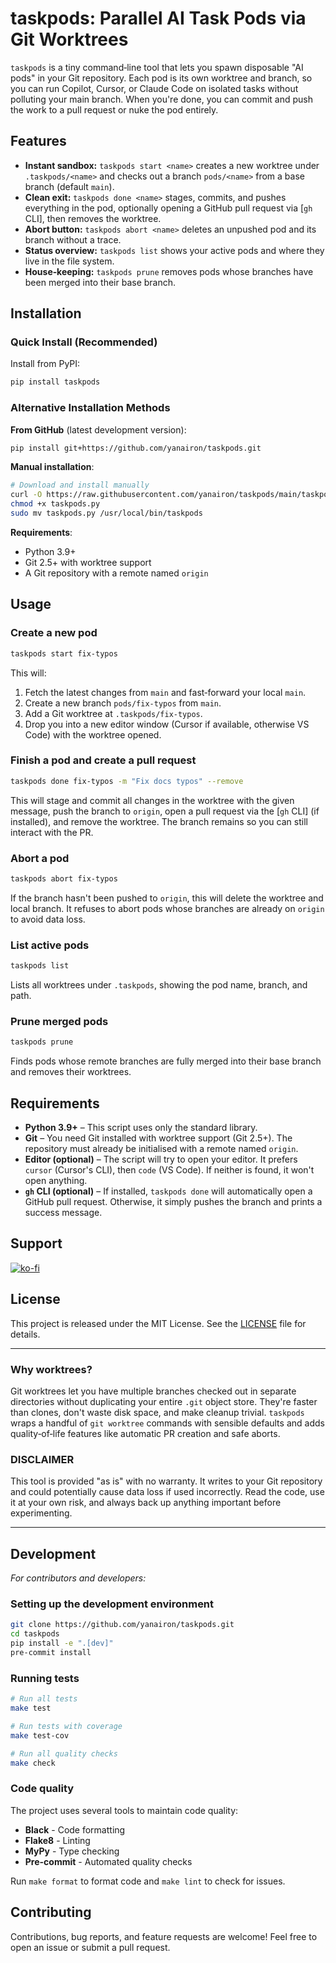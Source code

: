 # taskpods: Parallel AI Task Pods via Git Worktrees

`taskpods` is a tiny command‑line tool that lets you spawn disposable "AI pods" in your Git repository.  Each pod is its own worktree and branch, so you can run Copilot, Cursor, or Claude Code on isolated tasks without polluting your main branch.  When you're done, you can commit and push the work to a pull request or nuke the pod entirely.

## Features

- **Instant sandbox:** `taskpods start <name>` creates a new worktree under `.taskpods/<name>` and checks out a branch `pods/<name>` from a base branch (default `main`).
- **Clean exit:** `taskpods done <name>` stages, commits, and pushes everything in the pod, optionally opening a GitHub pull request via [`gh` CLI], then removes the worktree.
- **Abort button:** `taskpods abort <name>` deletes an unpushed pod and its branch without a trace.
- **Status overview:** `taskpods list` shows your active pods and where they live in the file system.
- **House‑keeping:** `taskpods prune` removes pods whose branches have been merged into their base branch.

## Installation

### Quick Install (Recommended)

Install from PyPI:

```bash
pip install taskpods
```

### Alternative Installation Methods

**From GitHub** (latest development version):

```bash
pip install git+https://github.com/yanairon/taskpods.git
```

**Manual installation**:

```bash
# Download and install manually
curl -O https://raw.githubusercontent.com/yanairon/taskpods/main/taskpods.py
chmod +x taskpods.py
sudo mv taskpods.py /usr/local/bin/taskpods
```

**Requirements**:

- Python 3.9+
- Git 2.5+ with worktree support
- A Git repository with a remote named `origin`

## Usage

### Create a new pod

```bash
taskpods start fix‑typos
```

This will:

1. Fetch the latest changes from `main` and fast‑forward your local `main`.
2. Create a new branch `pods/fix‑typos` from `main`.
3. Add a Git worktree at `.taskpods/fix‑typos`.
4. Drop you into a new editor window (Cursor if available, otherwise VS Code) with the worktree opened.

### Finish a pod and create a pull request

```bash
taskpods done fix‑typos -m "Fix docs typos" --remove
```

This will stage and commit all changes in the worktree with the given message, push the branch to `origin`, open a pull request via the [`gh` CLI] (if installed), and remove the worktree.  The branch remains so you can still interact with the PR.

### Abort a pod

```bash
taskpods abort fix‑typos
```

If the branch hasn't been pushed to `origin`, this will delete the worktree and local branch.  It refuses to abort pods whose branches are already on `origin` to avoid data loss.

### List active pods

```bash
taskpods list
```

Lists all worktrees under `.taskpods`, showing the pod name, branch, and path.

### Prune merged pods

```bash
taskpods prune
```

Finds pods whose remote branches are fully merged into their base branch and removes their worktrees.

## Requirements

- **Python 3.9+** – This script uses only the standard library.
- **Git** – You need Git installed with worktree support (Git 2.5+).  The repository must already be initialised with a remote named `origin`.
- **Editor (optional)** – The script will try to open your editor.  It prefers `cursor` (Cursor's CLI), then `code` (VS Code).  If neither is found, it won't open anything.
- **`gh` CLI (optional)** – If installed, `taskpods done` will automatically open a GitHub pull request.  Otherwise, it simply pushes the branch and prints a success message.

## Support

[![ko-fi](https://ko-fi.com/img/githubbutton_sm.svg)](https://ko-fi.com/X8X51K73WN)

## License

This project is released under the MIT License.  See the [LICENSE](LICENSE) file for details.

---

### Why worktrees?

Git worktrees let you have multiple branches checked out in separate directories without duplicating your entire `.git` object store.  They're faster than clones, don't waste disk space, and make cleanup trivial.  `taskpods` wraps a handful of `git worktree` commands with sensible defaults and adds quality‑of‑life features like automatic PR creation and safe aborts.

### DISCLAIMER

This tool is provided "as is" with no warranty.  It writes to your Git repository and could potentially cause data loss if used incorrectly.  Read the code, use it at your own risk, and always back up anything important before experimenting.

---

## Development

*For contributors and developers:*

### Setting up the development environment

```bash
git clone https://github.com/yanairon/taskpods.git
cd taskpods
pip install -e ".[dev]"
pre-commit install
```

### Running tests

```bash
# Run all tests
make test

# Run tests with coverage
make test-cov

# Run all quality checks
make check
```

### Code quality

The project uses several tools to maintain code quality:

- **Black** - Code formatting
- **Flake8** - Linting
- **MyPy** - Type checking
- **Pre-commit** - Automated quality checks

Run `make format` to format code and `make lint` to check for issues.

## Contributing

Contributions, bug reports, and feature requests are welcome!  Feel free to open an issue or submit a pull request.
